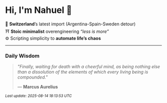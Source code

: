 # Hi, I'm Nahuel :tiger:

📍 **Switzerland**’s latest import (Argentina-Spain-Sweden detour)  
⛩️ **Stoic minimalist** overengineering *“less is more”*  
⚙️ Scripting simplicity to **automate life’s chaos**

---

### Daily Wisdom
> _"Finally, waiting for death with a cheerful mind, as being nothing else than a dissolution of the elements of which every living being is compounded."_  
>
> — **Marcus Aurelius**

<sub>*Last update: 2025-08-14 18:13:53 UTC*</sub>

